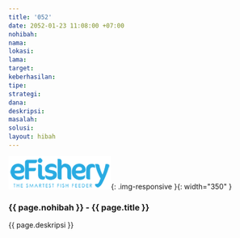 ```yaml
---
title: '052'
date: 2052-01-23 11:08:00 +07:00
nohibah:
nama:
lokasi:
lama:
target:
keberhasilan:
tipe:
strategi:
dana:
deskripsi:
masalah:
solusi:
layout: hibah
---
```


![052](/static/img/hibahcms/052.png){: .img-responsive }{: width="350" }

### {{ page.nohibah }} - {{ page.title }}

{{ page.deskripsi }}
